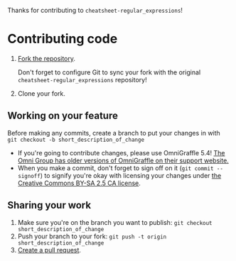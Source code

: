 Thanks for contributing to `cheatsheet-regular_expressions`!

# Contributing code

1. [Fork the repository](https://help.github.com/articles/fork-a-repo).

	Don't forget to configure Git to sync your fork with the original `cheatsheet-regular_expressions` repository!
2. Clone your fork.

## Working on your feature

Before making any commits, create a branch to put your changes in with `git checkout -b short_description_of_change`

* If you're going to contribute changes, please use OmniGraffle 5.4! [The Omni Group has older versions of OmniGraffle on their support website.](http://support.omnigroup.com/omnigraffle)
* When you make a commit, don't forget to sign off on it (`git commit --signoff`) to signify you're okay with licensing your changes under [the Creative Commons BY-SA 2.5 CA license](http://creativecommons.org/licenses/by-sa/2.5/ca/).

## Sharing your work

1. Make sure you're on the branch you want to publish: `git checkout short_description_of_change`
2. Push your branch to your fork: `git push -t origin short_description_of_change`
2. [Create a pull request](https://help.github.com/articles/creating-a-pull-request).

